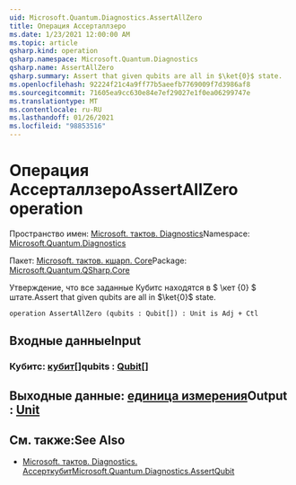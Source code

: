 ```yaml
---
uid: Microsoft.Quantum.Diagnostics.AssertAllZero
title: Операция Ассерталлзеро
ms.date: 1/23/2021 12:00:00 AM
ms.topic: article
qsharp.kind: operation
qsharp.namespace: Microsoft.Quantum.Diagnostics
qsharp.name: AssertAllZero
qsharp.summary: Assert that given qubits are all in $\ket{0}$ state.
ms.openlocfilehash: 92224f21c4a9ff77b5aeefb7769009f7d3986af8
ms.sourcegitcommit: 71605ea9cc630e84e7ef29027e1f0ea06299747e
ms.translationtype: MT
ms.contentlocale: ru-RU
ms.lasthandoff: 01/26/2021
ms.locfileid: "98853516"
---
```

# <a name="assertallzero-operation"></a><span data-ttu-id="72d45-102">Операция Ассерталлзеро</span><span class="sxs-lookup"><span data-stu-id="72d45-102">AssertAllZero operation</span></span>

<span data-ttu-id="72d45-103">Пространство имен: [Microsoft. тактов. Diagnostics](xref:Microsoft.Quantum.Diagnostics)</span><span class="sxs-lookup"><span data-stu-id="72d45-103">Namespace: [Microsoft.Quantum.Diagnostics](xref:Microsoft.Quantum.Diagnostics)</span></span>

<span data-ttu-id="72d45-104">Пакет: [Microsoft. тактов. кшарп. Core](https://nuget.org/packages/Microsoft.Quantum.QSharp.Core)</span><span class="sxs-lookup"><span data-stu-id="72d45-104">Package: [Microsoft.Quantum.QSharp.Core](https://nuget.org/packages/Microsoft.Quantum.QSharp.Core)</span></span>


<span data-ttu-id="72d45-105">Утверждение, что все заданные Кубитс находятся в $ \кет {0} $ штате.</span><span class="sxs-lookup"><span data-stu-id="72d45-105">Assert that given qubits are all in $\ket{0}$ state.</span></span>

```qsharp
operation AssertAllZero (qubits : Qubit[]) : Unit is Adj + Ctl
```


## <a name="input"></a><span data-ttu-id="72d45-106">Входные данные</span><span class="sxs-lookup"><span data-stu-id="72d45-106">Input</span></span>

### <a name="qubits--qubit"></a><span data-ttu-id="72d45-107">Кубитс: [кубит](xref:microsoft.quantum.lang-ref.qubit)[]</span><span class="sxs-lookup"><span data-stu-id="72d45-107">qubits : [Qubit](xref:microsoft.quantum.lang-ref.qubit)[]</span></span>





## <a name="output--unit"></a><span data-ttu-id="72d45-108">Выходные данные: [единица измерения](xref:microsoft.quantum.lang-ref.unit)</span><span class="sxs-lookup"><span data-stu-id="72d45-108">Output : [Unit](xref:microsoft.quantum.lang-ref.unit)</span></span>



## <a name="see-also"></a><span data-ttu-id="72d45-109">См. также:</span><span class="sxs-lookup"><span data-stu-id="72d45-109">See Also</span></span>

- [<span data-ttu-id="72d45-110">Microsoft. тактов. Diagnostics. Ассерткубит</span><span class="sxs-lookup"><span data-stu-id="72d45-110">Microsoft.Quantum.Diagnostics.AssertQubit</span></span>](xref:Microsoft.Quantum.Diagnostics.AssertQubit)